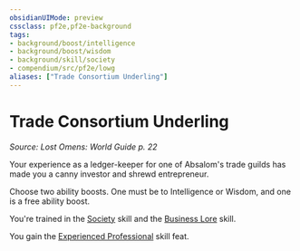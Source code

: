 ```yaml
---
obsidianUIMode: preview
cssclass: pf2e,pf2e-background
tags:
- background/boost/intelligence
- background/boost/wisdom
- background/skill/society
- compendium/src/pf2e/lowg
aliases: ["Trade Consortium Underling"]
---
```

# Trade Consortium Underling
*Source: Lost Omens: World Guide p. 22*  

Your experience as a ledger-keeper for one of Absalom's trade guilds has made you a canny investor and shrewd entrepreneur.

Choose two ability boosts. One must be to Intelligence or Wisdom, and one is a free ability boost.

You're trained in the [Society](compendium/skills.md#Society) skill and the [Business Lore](compendium/skills.md#Lore) skill.

You gain the [Experienced Professional](compendium/feats/experienced-professional.md) skill feat.